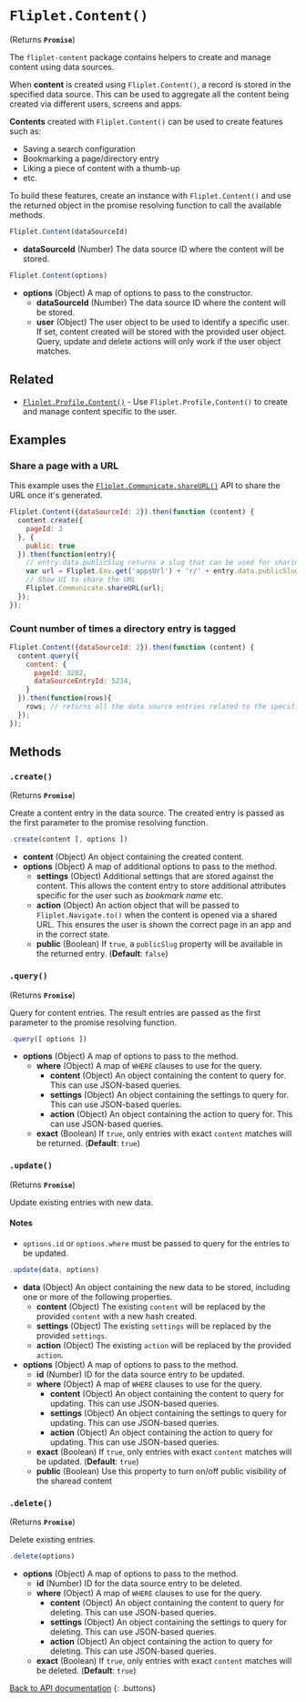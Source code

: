 # `Fliplet.Content()`

(Returns **`Promise`**)

The `fliplet-content` package contains helpers to create and manage content using data sources.

When **content** is created using `Fliplet.Content()`, a record is stored in the specified data source. This can be used to aggregate all the content being created via different users, screens and apps.

**Contents** created with `Fliplet.Content()` can be used to create features such as:

* Saving a search configuration
* Bookmarking a page/directory entry
* Liking a piece of content with a thumb-up
* etc.

To build these features, create an instance with `Fliplet.Content()` and use the returned object in the promise resolving function to call the available methods.

```js
Fliplet.Content(dataSourceId)
```

* **dataSourceId** (Number) The data source ID where the content will be stored.

```js
Fliplet.Content(options)
```

* **options** (Object) A map of options to pass to the constructor.
  * **dataSourceId** (Number) The data source ID where the content will be stored.
  * **user** (Object) The user object to be used to identify a specific user. If set, content created will be stored with the provided user object. Query, update and delete actions will only work if the user object matches.

## Related

* [`Fliplet.Profile.Content()`](fliplet-profile-content.md) - Use `Fliplet.Profile,Content()` to create and manage content specific to the user.

## Examples

### Share a page with a URL

This example uses the [`Fliplet.Communicate.shareURL()`](fliplet-communicate.md#share-a-url) API to share the URL once it's generated.

```js
Fliplet.Content({dataSourceId: 2}).then(function (content) {
  content.create({
    pageId: 3
  }, {
    public: true
  }).then(function(entry){
    // entry.data.publicSlug returns a slug that can be used for sharing via a http://apps.fliplet.com/r/{{publicSlug}} URL
    var url = Fliplet.Env.get('appsUrl') + 'r/' + entry.data.publicSlug;
    // Show UI to share the URL
    Fliplet.Communicate.shareURL(url);
  });
});
```

### Count number of times a directory entry is tagged

```js
Fliplet.Content({dataSourceId: 2}).then(function (content) {
  content.query({
    content: {
      pageId: 3282,
      dataSourceEntryId: 5234,
    }
  }).then(function(rows){
    rows; // returns all the data source entries related to the specified content
  });
});
```

## Methods

### `.create()`

(Returns **`Promise`**)

Create a content entry in the data source. The created entry is passed as the first parameter to the promise resolving function.

```js
.create(content [, options ])
```

* **content** (Object) An object containing the created content.
* **options** (Object) A map of additional options to pass to the method.
  * **settings** (Object) Additional settings that are stored against the content. This allows the content entry to store additional attributes specific for the user such as _bookmark name_ etc.
  * **action** (Object) An action object that will be passed to `Fliplet.Navigate.to()` when the content is opened via a shared URL. This ensures the user is shown the correct page in an app and in the correct state.
  * **public** (Boolean) If `true`, a `publicSlug` property will be available in the returned entry. (**Default**: `false`)

### `.query()`

(Returns **`Promise`**)

Query for content entries. The result entries are passed as the first parameter to the promise resolving function.

```js
.query([ options ])
```

* **options** (Object) A map of options to pass to the method.
  * **where** (Object) A map of `WHERE` clauses to use for the query.
    * **content** (Object) An object containing the content to query for. This can use JSON-based queries.
    * **settings** (Object) An object containing the settings to query for. This can use JSON-based queries.
    * **action** (Object) An object containing the action to query for. This can use JSON-based queries.
  * **exact** (Boolean) If `true`, only entries with exact `content` matches will be returned. (**Default**: `true`)

### `.update()`

(Returns **`Promise`**)

Update existing entries with new data.

#### Notes

* `options.id` or `options.where` must be passed to query for the entries to be updated.

```js
.update(data, options)
```

* **data** (Object) An object containing the new data to be stored, including one or more of the following properties.
  * **content** (Object) The existing `content` will be replaced by the provided `content` with a new hash created.
  * **settings** (Object) The existing `settings` will be replaced by the provided `settings`.
  * **action** (Object) The existing `action` will be replaced by the provided `action`.
* **options** (Object) A map of options to pass to the method.
  * **id** (Number) ID for the data source entry to be updated.
  * **where** (Object) A map of `WHERE` clauses to use for the query.
    * **content** (Object) An object containing the content to query for updating. This can use JSON-based queries.
    * **settings** (Object) An object containing the settings to query for updating. This can use JSON-based queries.
    * **action** (Object) An object containing the action to query for updating. This can use JSON-based queries.
  * **exact** (Boolean) If `true`, only entries with exact `content` matches will be updated. (**Default**: `true`)
  * **public** (Boolean) Use this property to turn on/off public visibility of the sharead content

### `.delete()`

(Returns **`Promise`**)

Delete existing entries.

```js
.delete(options)
```

* **options** (Object) A map of options to pass to the method.
  * **id** (Number) ID for the data source entry to be deleted.
  * **where** (Object) A map of `WHERE` clauses to use for the query.
    * **content** (Object) An object containing the content to query for deleting. This can use JSON-based queries.
    * **settings** (Object) An object containing the settings to query for deleting. This can use JSON-based queries.
    * **action** (Object) An object containing the action to query for deleting. This can use JSON-based queries.
  * **exact** (Boolean) If `true`, only entries with exact `content` matches will be deleted. (**Default**: `true`)

[Back to API documentation](../API-Documentation.md)
{: .buttons}
